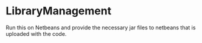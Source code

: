 # LibraryManagement
Run this on Netbeans and provide the necessary jar files to netbeans that is uploaded with the code.
